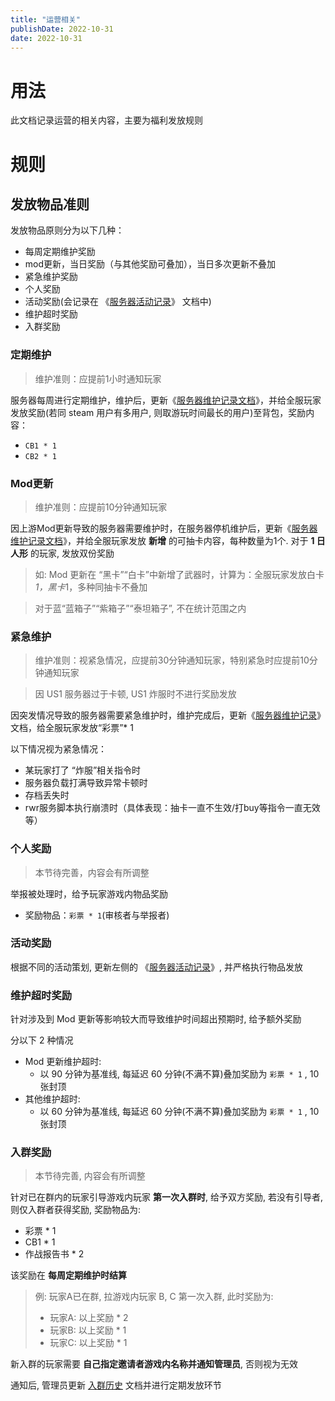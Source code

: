 ```yaml
---
title: "运营相关"
publishDate: 2022-10-31
date: 2022-10-31
---
```


# 用法
此文档记录运营的相关内容，主要为福利发放规则
# 规则
## 发放物品准则
发放物品原则分为以下几种：

- 每周定期维护奖励
- mod更新，当日奖励（与其他奖励可叠加），当日多次更新不叠加
- 紧急维护奖励
- 个人奖励
- 活动奖励(会记录在 《[服务器活动记录](https://www.yuque.com/zhaozisong/rwr-gfl-imba/qddxgg)》 文档中)
- 维护超时奖励
- 入群奖励
### 定期维护
> 维护准则：应提前1小时通知玩家

服务器每周进行定期维护，维护后，更新《[服务器维护记录文档](https://www.yuque.com/zhaozisong/rwr-gfl-imba/dtaqkd)》，并给全服玩家发放奖励(若同 steam 用户有多用户, 则取游玩时间最长的用户)至背包，奖励内容：

- `CB1 * 1`
- `CB2 * 1`
### Mod更新
> 维护准则：应提前10分钟通知玩家

因上游Mod更新导致的服务器需要维护时，在服务器停机维护后，更新《[服务器维护记录文档](https://www.yuque.com/zhaozisong/rwr-gfl-imba/dtaqkd)》，并给全服玩家发放 **新增** 的可抽卡内容，每种数量为1个.
对于 **1 日人形** 的玩家, 发放双份奖励
> 如: Mod 更新在 “黑卡”“白卡”中新增了武器时，计算为：全服玩家发放白卡*1，黑卡*1，多种同抽卡不叠加

> 对于蓝“蓝箱子”“紫箱子”“泰坦箱子”, 不在统计范围之内

### 紧急维护
> 维护准则：视紧急情况，应提前30分钟通知玩家，特别紧急时应提前10分钟通知玩家

> 因 US1 服务器过于卡顿, US1 炸服时不进行奖励发放

因突发情况导致的服务器需要紧急维护时，维护完成后，更新《[服务器维护记录](https://www.yuque.com/zhaozisong/rwr-gfl-imba/dtaqkd)》文档，给全服玩家发放“彩票”* 1

以下情况视为紧急情况：

- 某玩家打了 “炸服”相关指令时
- 服务器负载打满导致异常卡顿时
- 存档丢失时
- rwr服务脚本执行崩溃时（具体表现：抽卡一直不生效/打buy等指令一直无效等）
### 个人奖励
> 本节待完善，内容会有所调整

举报被处理时，给予玩家游戏内物品奖励

- 奖励物品：`彩票 * 1`(审核者与举报者)
### 活动奖励
根据不同的活动策划, 更新左侧的 《[服务器活动记录](https://www.yuque.com/zhaozisong/rwr-gfl-imba/qddxgg)》, 并严格执行物品发放
### 维护超时奖励
针对涉及到 Mod 更新等影响较大而导致维护时间超出预期时, 给予额外奖励

分以下 2 种情况

- Mod 更新维护超时:
   - 以 90 分钟为基准线, 每延迟 60 分钟(不满不算)叠加奖励为 `彩票 * 1` , 10 张封顶
- 其他维护超时:
   - 以 60 分钟为基准线, 每延迟 60 分钟(不满不算)叠加奖励为 `彩票 * 1` , 10 张封顶

### 入群奖励
> 本节待完善, 内容会有所调整

针对已在群内的玩家引导游戏内玩家 **第一次入群时**, 给予双方奖励, 若没有引导者, 则仅入群者获得奖励, 奖励物品为:

- 彩票 * 1
- CB1 * 1
- 作战报告书 * 2

该奖励在 **每周定期维护时结算**

> 例: 玩家A已在群, 拉游戏内玩家 B, C 第一次入群, 此时奖励为:
> - 玩家A: 以上奖励 * 2
> - 玩家B: 以上奖励 * 1
> - 玩家C: 以上奖励 * 1


新入群的玩家需要 **自己指定邀请者游戏内名称并通知管理员**, 否则视为无效

通知后, 管理员更新 [入群历史](https://www.yuque.com/zhaozisong/rwr-gfl-imba/tahxh1) 文档并进行定期发放环节
